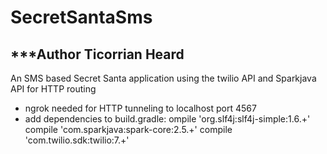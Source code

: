 # SecretSantaSms

***Author Ticorrian Heard
-------------------------

An SMS based Secret Santa application using the twilio API and Sparkjava API for HTTP routing

- ngrok needed for HTTP tunneling to localhost port 4567
- add dependencies to build.gradle:
    ompile 'org.slf4j:slf4j-simple:1.6.+'
    compile 'com.sparkjava:spark-core:2.5.+'
    compile 'com.twilio.sdk:twilio:7.+'
